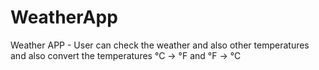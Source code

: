 # WeatherApp
 Weather APP - User can check the weather and also other temperatures and also convert the temperatures °C  -> °F  and  °F -> °C 
